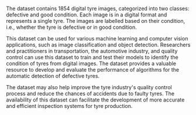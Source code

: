 

The dataset contains 1854 digital tyre images, categorized into two classes: defective and good condition. Each image is in a digital format and represents a single tyre. The images are labelled based on their condition, i.e., whether the tyre is defective or in good condition.

This dataset can be used for various machine learning and computer vision applications, such as image classification and object detection. Researchers and practitioners in transportation, the automotive industry, and quality control can use this dataset to train and test their models to identify the condition of tyres from digital images. The dataset provides a valuable resource to develop and evaluate the performance of algorithms for the automatic detection of defective tyres.

The dataset may also help improve the tyre industry's quality control process and reduce the chances of accidents due to faulty tyres. The availability of this dataset can facilitate the development of more accurate and efficient inspection systems for tyre production.
